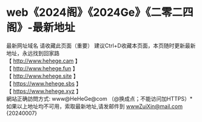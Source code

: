 # web《2024阁》《2024Ge》《二零二四阁》-最新地址
最新网址域名
请收藏此页面（重要） 建议Ctrl+D收藏本页面，本页随时更新最新地址，永远找到回家路
<br>
【 http://www.hehege.cam 】
<br>
【 http://www.hehege.fun 】
<br>
【 http://www.hehege.site 】
<br>
【 https://www.hehege.sbs 】
<br>
【 https://www.hehege.xyz 】
<br>
網站正确訪問方式: www@HeHeGe@com （@换成点；不能访问加HTTPS）*
<br>
如果以上地址均不可用，索取最新地址,请发邮件到 wwwZuiXin@mail.com  
{20240007}
